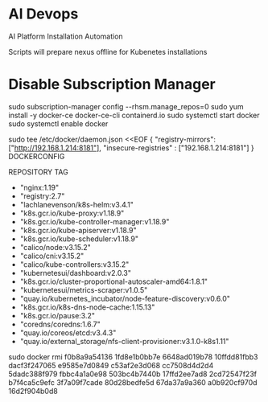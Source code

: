 # AI Devops
AI Platform Installation Automation 

Scripts will prepare nexus offline for Kubenetes installations

# Disable Subscription Manager 
sudo subscription-manager config --rhsm.manage_repos=0
sudo yum install -y docker-ce docker-ce-cli containerd.io
sudo systemctl start docker 
sudo systemctl enable docker 


sudo tee /etc/docker/daemon.json <<EOF
{
  "registry-mirrors": ["http://192.168.1.214:8181"],
  "insecure-registries" : ["192.168.1.214:8181"]
}
DOCKERCONFIG

REPOSITORY                                         TAG       

- "nginx:1.19"
- "registry:2.7"
- "lachlanevenson/k8s-helm:v3.4.1"
- "k8s.gcr.io/kube-proxy:v1.18.9"
- "k8s.gcr.io/kube-controller-manager:v1.18.9"
- "k8s.gcr.io/kube-apiserver:v1.18.9"
- "k8s.gcr.io/kube-scheduler:v1.18.9"
- "calico/node:v3.15.2"
- "calico/cni:v3.15.2"
- "calico/kube-controllers:v3.15.2"
- "kubernetesui/dashboard:v2.0.3"
- "k8s.gcr.io/cluster-proportional-autoscaler-amd64:1.8.1"
- "kubernetesui/metrics-scraper:v1.0.5"
- "quay.io/kubernetes_incubator/node-feature-discovery:v0.6.0"
- "k8s.gcr.io/k8s-dns-node-cache:1.15.13"
- "k8s.gcr.io/pause:3.2"
- "coredns/coredns:1.6.7"
- "quay.io/coreos/etcd:v3.4.3"
- "quay.io/external_storage/nfs-client-provisioner:v3.1.0-k8s1.11"


sudo docker rmi f0b8a9a54136 1fd8e1b0bb7e 6648ad019b78 10ffdd81fbb3 dacf3f247065 e9585e7d0849 c53af2e3d068 cc7508d4d2d4 5dadc388f979 fbbc4a1a0e98 503bc4b7440b 17ffd2ee7ad8 2cd72547f23f b7f4ca5c9efc 3f7a09f7cade 80d28bedfe5d 67da37a9a360 a0b920cf970d 16d2f904b0d8